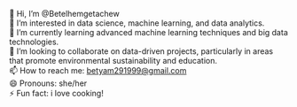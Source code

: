 👋 Hi, I’m @Betelhemgetachew  
👀 I’m interested in data science, machine learning, and data analytics.  
🌱 I’m currently learning advanced machine learning techniques and big data technologies.  
💞️ I’m looking to collaborate on data-driven projects, particularly in areas that promote environmental sustainability and education.  
📫 How to reach me: betyam291999@gmail.com  
😄 Pronouns: she/her  
⚡ Fun fact: i love cooking!

<!---
Betelhemgetachew/Betelhemgetachew is a ✨ special ✨ repository because its `README.md` (this file) appears on your GitHub profile.
You can click the Preview link to take a look at your changes.
--->
